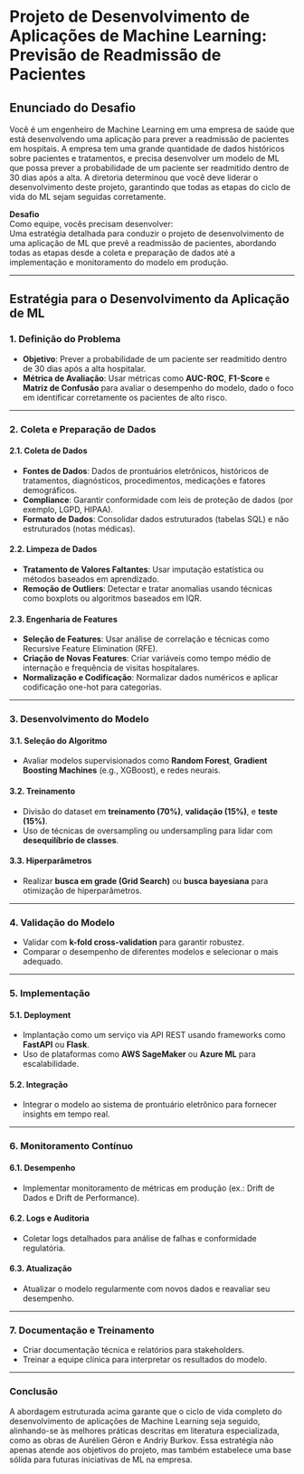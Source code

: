 # **Projeto de Desenvolvimento de Aplicações de Machine Learning: Previsão de Readmissão de Pacientes**

## **Enunciado do Desafio**
Você é um engenheiro de Machine Learning em uma empresa de saúde que está desenvolvendo uma aplicação para prever a readmissão de pacientes em hospitais. A empresa tem uma grande quantidade de dados históricos sobre pacientes e tratamentos, e precisa desenvolver um modelo de ML que possa prever a probabilidade de um paciente ser readmitido dentro de 30 dias após a alta. A diretoria determinou que você deve liderar o desenvolvimento deste projeto, garantindo que todas as etapas do ciclo de vida do ML sejam seguidas corretamente.

**Desafio**  
Como equipe, vocês precisam desenvolver:  
Uma estratégia detalhada para conduzir o projeto de desenvolvimento de uma aplicação de ML que prevê a readmissão de pacientes, abordando todas as etapas desde a coleta e preparação de dados até a implementação e monitoramento do modelo em produção.

---

## **Estratégia para o Desenvolvimento da Aplicação de ML**

### **1. Definição do Problema**
- **Objetivo**: Prever a probabilidade de um paciente ser readmitido dentro de 30 dias após a alta hospitalar.
- **Métrica de Avaliação**: Usar métricas como **AUC-ROC**, **F1-Score** e **Matriz de Confusão** para avaliar o desempenho do modelo, dado o foco em identificar corretamente os pacientes de alto risco.

---

### **2. Coleta e Preparação de Dados**
#### **2.1. Coleta de Dados**
- **Fontes de Dados**: Dados de prontuários eletrônicos, históricos de tratamentos, diagnósticos, procedimentos, medicações e fatores demográficos.
- **Compliance**: Garantir conformidade com leis de proteção de dados (por exemplo, LGPD, HIPAA).
- **Formato de Dados**: Consolidar dados estruturados (tabelas SQL) e não estruturados (notas médicas).

#### **2.2. Limpeza de Dados**
- **Tratamento de Valores Faltantes**: Usar imputação estatística ou métodos baseados em aprendizado.
- **Remoção de Outliers**: Detectar e tratar anomalias usando técnicas como boxplots ou algoritmos baseados em IQR.

#### **2.3. Engenharia de Features**
- **Seleção de Features**: Usar análise de correlação e técnicas como Recursive Feature Elimination (RFE).
- **Criação de Novas Features**: Criar variáveis como tempo médio de internação e frequência de visitas hospitalares.
- **Normalização e Codificação**: Normalizar dados numéricos e aplicar codificação one-hot para categorias.

---

### **3. Desenvolvimento do Modelo**
#### **3.1. Seleção do Algoritmo**
- Avaliar modelos supervisionados como **Random Forest**, **Gradient Boosting Machines** (e.g., XGBoost), e redes neurais.

#### **3.2. Treinamento**
- Divisão do dataset em **treinamento (70%)**, **validação (15%)**, e **teste (15%)**.
- Uso de técnicas de oversampling ou undersampling para lidar com **desequilíbrio de classes**.

#### **3.3. Hiperparâmetros**
- Realizar **busca em grade (Grid Search)** ou **busca bayesiana** para otimização de hiperparâmetros.

---

### **4. Validação do Modelo**
- Validar com **k-fold cross-validation** para garantir robustez.
- Comparar o desempenho de diferentes modelos e selecionar o mais adequado.

---

### **5. Implementação**
#### **5.1. Deployment**
- Implantação como um serviço via API REST usando frameworks como **FastAPI** ou **Flask**.
- Uso de plataformas como **AWS SageMaker** ou **Azure ML** para escalabilidade.

#### **5.2. Integração**
- Integrar o modelo ao sistema de prontuário eletrônico para fornecer insights em tempo real.

---

### **6. Monitoramento Contínuo**
#### **6.1. Desempenho**
- Implementar monitoramento de métricas em produção (ex.: Drift de Dados e Drift de Performance).
  
#### **6.2. Logs e Auditoria**
- Coletar logs detalhados para análise de falhas e conformidade regulatória.

#### **6.3. Atualização**
- Atualizar o modelo regularmente com novos dados e reavaliar seu desempenho.

---

### **7. Documentação e Treinamento**
- Criar documentação técnica e relatórios para stakeholders.
- Treinar a equipe clínica para interpretar os resultados do modelo.

---

### **Conclusão**
A abordagem estruturada acima garante que o ciclo de vida completo do desenvolvimento de aplicações de Machine Learning seja seguido, alinhando-se às melhores práticas descritas em literatura especializada, como as obras de Aurélien Géron e Andriy Burkov. Essa estratégia não apenas atende aos objetivos do projeto, mas também estabelece uma base sólida para futuras iniciativas de ML na empresa.
